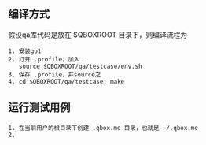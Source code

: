 ## 编译方式

假设qa库代码是放在 $QBOXROOT 目录下，则编译流程为

	1. 安装go1
	2. 打开 .profile，加入：
	   source $QBOXROOT/qa/testcase/env.sh
	3. 保存 .profile，并source之
	4. cd $QBOXROOT/qa/testcase; make

## 运行测试用例

	1. 在当前用户的根目录下创建 .qbox.me 目录，也就是 ~/.qbox.me
	2. 
